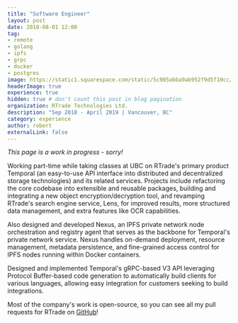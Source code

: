 ```yaml
---
title: "Software Engineer"
layout: post
date: 2018-08-01 12:00
tag:
- remote
- golang
- ipfs
- grpc
- docker
- postgres
image: https://static1.squarespace.com/static/5c905abba9ab952f9d5f10cc/t/5c999caf86222e0001c7b6c4/1554999397417
headerImage: true
experience: true
hidden: true # don't count this post in blog pagination
organization: RTrade Technologies Ltd.
description: "Sep 2018 - April 2019 | Vancouver, BC"
category: experience
author: robert
externalLink: false
---
```


<i>This page is a work in progress - sorry!</i>

Working part-time while taking classes at UBC on RTrade's primary product Temporal (an easy-to-use API interface into distributed and decentralized storage technologies) and its related services. Projects include refactoring the core codebase into extensible and reusable packages, building and integrating a new object encryption/decryption tool, and revamping RTrade's search engine service, Lens, for improved results, more structured data management, and extra features like OCR capabilities.

Also designed and developed Nexus, an IPFS private network node orchestration and registry agent that serves as the backbone for Temporal's private network service. Nexus handles on-demand deployment, resource management, metadata persistence, and fine-grained access control for IPFS nodes running within Docker containers.

Designed and implemented Temporal's gRPC-based V3 API leveraging Protocol Buffer-based code generation to automatically build clients for various languages, allowing easy integration for customers seeking to build integrations.

Most of the company's work is open-source, so you can see all my pull requests
for RTrade on [GitHub](https://github.com/search?o=asc&q=author%3Abobheadxi+is%3Amerged+org%3ARTradeLtd&s=created&type=Issues)!
